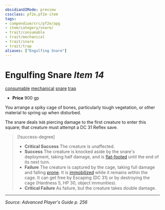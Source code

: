 ```yaml
---
obsidianUIMode: preview
cssclass: pf2e,pf2e-item
tags:
- compendium/src/pf2e/apg
- item/category/snare/
- trait/consumable
- trait/mechanical
- trait/snare
- trait/trap
aliases: ["Engulfing Snare"]
---
```

# Engulfing Snare *Item 14*  
[consumable](consumable.md "Consumable Item Trait")  [mechanical](mechanical.md "Mechanical Hazard Trait")  [snare](snare.md "Snare Item Trait")  [trap](trap.md "Trap Hazard Trait")  

- **Price** 900 gp

You arrange a spiky cage of bones, particularly tough vegetation, or other material to spring up when disturbed.

The snare deals `9d8` piercing damage to the first creature to enter this square; that creature must attempt a DC 31 Reflex save.

> [!success-degree] 
> - **Critical Success** The creature is unaffected.
> - **Success** The creature is knocked aside by the snare's deployment, taking half damage, and is [flat-footed](conditions.md#Flat-footed) until the end of its next turn.
> - **Failure** The creature is captured by the cage, taking full damage and falling [prone](conditions.md#Prone). It is [immobilized](conditions.md#Immobilized) while it remains within the cage. It can get free by Escaping (DC 31) or by destroying the cage (Hardness 5, HP 30, object immunities).
> - **Critical Failure** As failure, but the creature takes double damage.


---
*Source: Advanced Player's Guide p. 256*